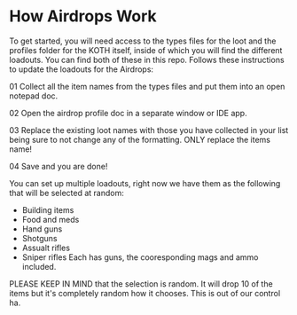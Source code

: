 # How Airdrops Work

To get started, you will need access to the types files for the loot and the profiles folder for the KOTH itself, inside of which you will find the different loadouts.  You can find both of these in this repo. Follows these instructions to update the loadouts for the Airdrops:

01 Collect all the item names from the types files and put them into an open notepad doc.

02 Open the airdrop profile doc in a separate window or IDE app.

03 Replace the existing loot names with those you have collected in your list being sure to not change any of the formatting. ONLY replace the items name!

04 Save and you are done!

You can set up multiple loadouts, right now we have them as the following that will be selected at random:
- Building items
- Food and meds
- Hand guns
- Shotguns
- Assualt rifles
- Sniper rifles
Each has guns, the cooresponding mags and ammo included.

PLEASE KEEP IN MIND that the selection is random. It will drop 10 of the items but it's completely random how it chooses. This is out of our control ha.
